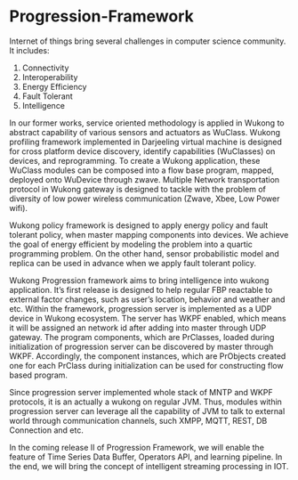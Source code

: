 Progression-Framework
=====================

Internet of things bring several challenges in computer science community. It includes:
1. Connectivity
2. Interoperability
3. Energy Efficiency
4. Fault Tolerant
5. Intelligence

In our former works, service oriented methodology is applied in Wukong to abstract capability of  various sensors and actuators as WuClass. Wukong profiling framework implemented in Darjeeling virtual machine is designed for cross platform device discovery, identify capabilities (WuClasses) on devices, and reprogramming. To create a Wukong application, these WuClass modules can be composed into a flow base program, mapped, deployed onto WuDevice through zwave. Multiple Network transportation protocol in Wukong gateway is designed to tackle with the problem of diversity of low power wireless communication (Zwave, Xbee, Low Power wifi).

Wukong policy framework is designed to apply energy policy and fault tolerant policy, when master mapping components into devices. We achieve the goal of energy efficient by modeling the problem into a quartic programming problem. On the other hand, sensor probabilistic model and  replica can be used in advance when we apply fault tolerant policy.

Wukong Progression framework aims to bring intelligence into wukong application. It’s first release is designed to help regular FBP reactable to external factor changes, such as user’s location, behavior and weather and etc. Within the framework, progression server is implemented as a UDP device in Wukong ecosystem. The server has WKPF enabled, which means it will be assigned an network id after adding into master through UDP gateway. The program components, which are PrClasses, loaded during initialization of progression server can be discovered by master through WKPF. Accordingly, the component instances, which are PrObjects created one for each PrClass during initialization can be used for constructing flow based program.

Since progression server implemented whole stack of MNTP and WKPF protocols, it is an actually a wukong on regular JVM. Thus, modules within progression server can leverage all the capability of JVM to talk to external world through communication channels, such XMPP, MQTT, REST, DB Connection and etc.

In the coming release II of Progression Framework, we will enable the feature of Time Series Data Buffer, Operators API, and learning pipeline. In the end, we will bring the concept of intelligent streaming processing in IOT.
